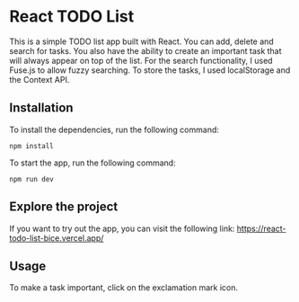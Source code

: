 # React TODO List
This is a simple TODO list app built with React. You can add, delete and search for tasks. You also have the ability to 
create an important task that will always appear on top of the list. For the search functionality, I used Fuse.js to
allow fuzzy searching. To store the tasks, I used localStorage and the Context API.

## Installation
To install the dependencies, run the following command:
```
npm install
```
To start the app, run the following command:
```
npm run dev
```

## Explore the project
If you want to try out the app, you can visit the following link: https://react-todo-list-bice.vercel.app/

## Usage
To make a task important, click on the exclamation mark icon.